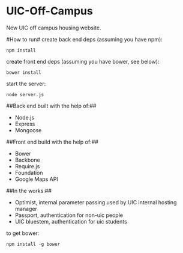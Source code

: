 UIC-Off-Campus
==============

New UIC off campus housing website.

#How to run#
create back end deps (assuming you have npm):
```
npm install
```

create front end deps (assuming you have bower, see below):
```
bower install
```

start the server:
```
node server.js
```

##Back end built with the help of:##
*   Node.js
*   Express
*   Mongoose

##Front end build with the help of:##
*   Bower
*   Backbone
*   Require.js
*   Foundation
*   Google Maps API

##In the works:##
*   Optimist, internal parameter passing used by UIC internal hosting manager
*   Passport, authentication for non-uic people
*   UIC bluestem, authentication for uic students


to get bower:
```
npm install -g bower
```
